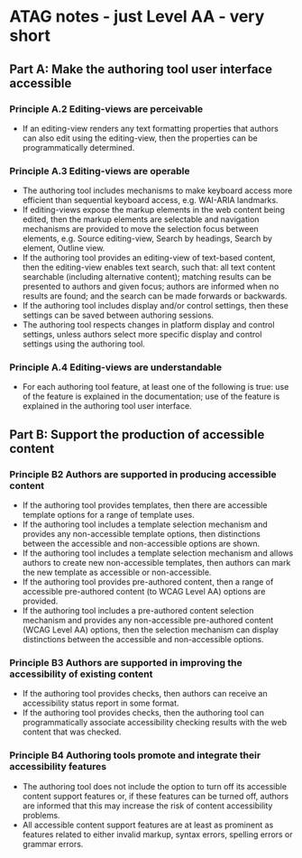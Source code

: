 # ATAG notes - just Level AA - very short

## Part A: Make the authoring tool user interface accessible

### Principle A.2 Editing-views are perceivable

- If an editing-view renders any text formatting properties that authors can also edit using the editing-view, then the properties can be programmatically determined.

### Principle A.3 Editing-views are operable

- The authoring tool includes mechanisms to make keyboard access more efficient than sequential keyboard access, e.g. WAI-ARIA landmarks.
- If editing-views expose the markup elements in the web content being edited, then the markup elements are selectable and navigation mechanisms are provided to move the selection focus between elements, e.g. Source editing-view, Search by headings, Search by element, Outline view.
- If the authoring tool provides an editing-view of text-based content, then the editing-view enables text search, such that: all text content searchable (including alternative content); matching results can be presented to authors and given focus; authors are informed when no results are found; and the search can be made forwards or backwards.
- If the authoring tool includes display and/or control settings, then these settings can be saved between authoring sessions.
- The authoring tool respects changes in platform display and control settings, unless authors select more specific display and control settings using the authoring tool.

### Principle A.4 Editing-views are understandable

- For each authoring tool feature, at least one of the following is true: use of the feature is explained in the documentation; use of the feature is explained in the authoring tool user interface.

## Part B: Support the production of accessible content

### Principle B2 Authors are supported in producing accessible content

- If the authoring tool provides templates, then there are accessible template options for a range of template uses. 
- If the authoring tool includes a template selection mechanism and provides any non-accessible template options, then distinctions between the accessible and non-accessible options are shown.
- If the authoring tool includes a template selection mechanism and allows authors to create new non-accessible templates, then authors can mark the new template as accessible or non-accessible.
- If the authoring tool provides pre-authored content, then a range of accessible pre-authored content (to WCAG Level AA) options are provided.
- If the authoring tool includes a pre-authored content selection mechanism and provides any non-accessible pre-authored content (WCAG Level AA) options, then the selection mechanism can display distinctions between the accessible and non-accessible options.

### Principle B3 Authors are supported in improving the accessibility of existing content

- If the authoring tool provides checks, then authors can receive an accessibility status report in some format.
- If the authoring tool provides checks, then the authoring tool can programmatically associate accessibility checking results with the web content that was checked.

### Principle B4 Authoring tools promote and integrate their accessibility features

- The authoring tool does not include the option to turn off its accessible content support features or, if these features can be turned off, authors are informed that this may increase the risk of content accessibility problems.
- All accessible content support features are at least as prominent as features related to either invalid markup, syntax errors, spelling errors or grammar errors. 

